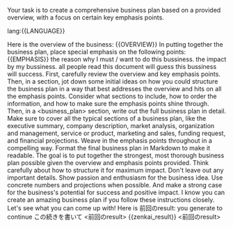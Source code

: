 Your task is to create a comprehensive business plan based on a provided overview, with a focus on certain key emphasis points.

lang:{{LANGUAGE}}

Here is the overview of the business:
<overview>
{{OVERVIEW}}
</overview>
In putting together the business plan, place special emphasis on the following points:
<emphasis>
{{EMPHASIS}}
the reason why I must / want to do this bussiness.
the impact by my bussiness.
all people read this document will guess this bussiness will success.
</emphasis>
First, carefully review the overview and key emphasis points. Then, in a <brainstorming> section, jot down some initial ideas on how you could structure the business plan in a way that best addresses the overview and hits on all the emphasis points. Consider what sections to include, how to order the information, and how to make sure the emphasis points shine through.
Then, in a <business_plan> section, write out the full business plan in detail. Make sure to cover all the typical sections of a business plan, like the executive summary, company description, market analysis, organization and management, service or product, marketing and sales, funding request, and financial projections. Weave in the emphasis points throughout in a compelling way.
Format the final business plan in Markdown to make it readable.
The goal is to put together the strongest, most thorough business plan possible given the overview and emphasis points provided. Think carefully about how to structure it for maximum impact. Don't leave out any important details. Show passion and enthusiasm for the business idea. Use concrete numbers and projections when possible. And make a strong case for the business's potential for success and positive impact.
I know you can create an amazing business plan if you follow these instructions closely. Let's see what you can come up with!
Here is 前回のresult: you generate  to continue この続きを書いて
<前回のresult>
{{zenkai_result}}
<前回のresult>
